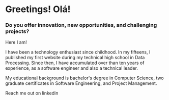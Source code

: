 <h1>Greetings! Olá!</h1>

<h3>Do you offer innovation, new opportunities, and challenging projects?</h3>

Here I am!

I have been a technology enthusiast since childhood. In my fifteens, I published my first website during my technical high school in Data Processing.
Since then, I have accumulated over than ten years of experience, as a software engineer and also a technical leader.

My educational background is bachelor's degree in Computer Science, two graduate certificates in Software Engineering, and Project Management.

Reach me out on linkedin
